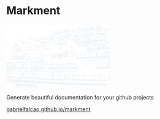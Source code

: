 # Markment

![logo](spec/images/logo.png)

Generate beautiful documentation for your github projects

[gabrielfalcao.github.io/markment](http://gabrielfalcao.github.io/markment)
